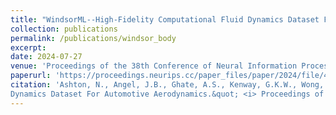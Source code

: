 ```yaml
---
title: "WindsorML--High-Fidelity Computational Fluid Dynamics Dataset For Automotive Aerodynamics"
collection: publications
permalink: /publications/windsor_body
excerpt:
date: 2024-07-27
venue: 'Proceedings of the 38th Conference of Neural Information Processing Systems (NeurIPS) Track on Datasets and Benchmarks'
paperurl: 'https://proceedings.neurips.cc/paper_files/paper/2024/file/42a59a5f35b1b3c3fd648397c88a7164-Paper-Datasets_and_Benchmarks_Track.pdf'
citation: 'Ashton, N., Angel, J.B., Ghate, A.S., Kenway, G.K.W., Wong, M.L., Kiris, C., Walle, A., <b>Maddix, D.C.</b>, Page, G., (2024). &quot;WindsorML: High-Fidelity Computational Fluid
Dynamics Dataset For Automotive Aerodynamics.&quot; <i> Proceedings of the 38th Conference of Neural Information Processing Systems (NeurIPS) Track on Datasets and Benchmarks</i>, 37:27823-37835.'
---
```

